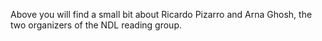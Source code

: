 Above you will find a small bit about Ricardo Pizarro and Arna Ghosh, the two organizers of the NDL reading group.  

